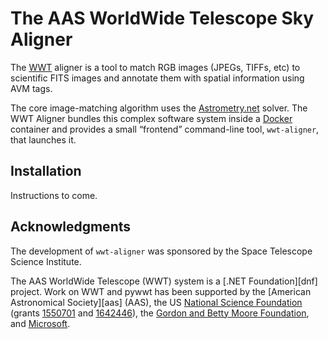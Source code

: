 # The AAS WorldWide Telescope Sky Aligner

The [WWT] aligner is a tool to match RGB images (JPEGs, TIFFs, etc) to
scientific FITS images and annotate them with spatial information using AVM
tags.

[WWT]: https://worldwidetelescope.org/home/

The core image-matching algorithm uses the [Astrometry.net][anet] solver. The
WWT Aligner bundles this complex software system inside a [Docker] container and
provides a small “frontend” command-line tool, `wwt-aligner`, that launches it.

[anet]: https://astrometry.net/
[Docker]: https://www.docker.com/


## Installation

Instructions to come.


## Acknowledgments

The development of `wwt-aligner` was sponsored by the Space Telescope Science
Institute.

The AAS WorldWide Telescope (WWT) system is a [.NET Foundation][dnf] project.
Work on WWT and pywwt has been supported by the [American Astronomical
Society][aas] (AAS), the US [National Science Foundation][nsf] (grants [1550701]
and [1642446]), the [Gordon and Betty Moore Foundation][moore], and
[Microsoft][msft].

[nsf]: https://www.nsf.gov/
[1550701]: https://www.nsf.gov/awardsearch/showAward?AWD_ID=1550701
[1642446]: https://www.nsf.gov/awardsearch/showAward?AWD_ID=1642446
[moore]: https://www.moore.org/
[msft]: https://microsoft.com/
